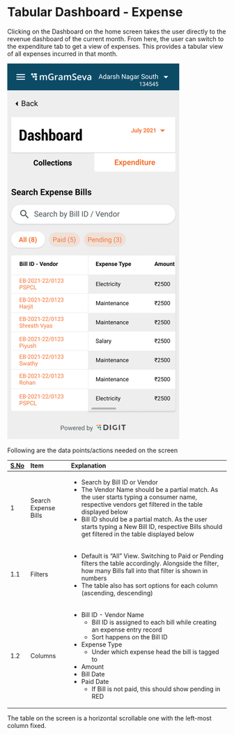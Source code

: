 # Tabular Dashboard - Expense

Clicking on the Dashboard on the home screen takes the user directly to the revenue dashboard of the current month. From here, the user can switch to the expenditure tab to get a view of expenses. This provides a tabular view of all expenses incurred in that month.

![](../../../.gitbook/assets/image%20%2813%29.png)

Following are the data points/actions needed on the screen

<table>
  <thead>
    <tr>
      <th style="text-align:left"><a href="http://S.No"><b>S.No</b></a>
      </th>
      <th style="text-align:left"><b>Item</b>
      </th>
      <th style="text-align:left"><b>Explanation</b>
      </th>
    </tr>
  </thead>
  <tbody>
    <tr>
      <td style="text-align:left">1</td>
      <td style="text-align:left">Search Expense Bills</td>
      <td style="text-align:left">
        <ul>
          <li>Search by Bill ID or Vendor</li>
          <li>The Vendor Name should be a partial match. As the user starts typing a
            consumer name, respective vendors get filtered in the table displayed below</li>
          <li>Bill ID should be a partial match. As the user starts typing a New Bill
            ID, respective Bills should get filtered in the table displayed below</li>
        </ul>
      </td>
    </tr>
    <tr>
      <td style="text-align:left">1.1</td>
      <td style="text-align:left">Filters</td>
      <td style="text-align:left">
        <ul>
          <li>Default is &#x201C;All&#x201D; View. Switching to Paid or Pending filters
            the table accordingly. Alongside the filter, how many Bills fall into that
            filter is shown in numbers</li>
          <li>The table also has sort options for each column (ascending, descending)</li>
        </ul>
      </td>
    </tr>
    <tr>
      <td style="text-align:left">1.2</td>
      <td style="text-align:left">Columns</td>
      <td style="text-align:left">
        <ul>
          <li>Bill ID - Vendor Name
            <ul>
              <li>Bill ID is assigned to each bill while creating an expense entry record</li>
              <li>Sort happens on the Bill ID</li>
            </ul>
          </li>
          <li>Expense Type
            <ul>
              <li>Under which expense head the bill is tagged to</li>
            </ul>
          </li>
          <li>Amount</li>
          <li>Bill Date</li>
          <li>Paid Date
            <ul>
              <li>If Bill is not paid, this should show pending in RED</li>
            </ul>
          </li>
        </ul>
      </td>
    </tr>
  </tbody>
</table>

The table on the screen is a horizontal scrollable one with the left-most column fixed.

